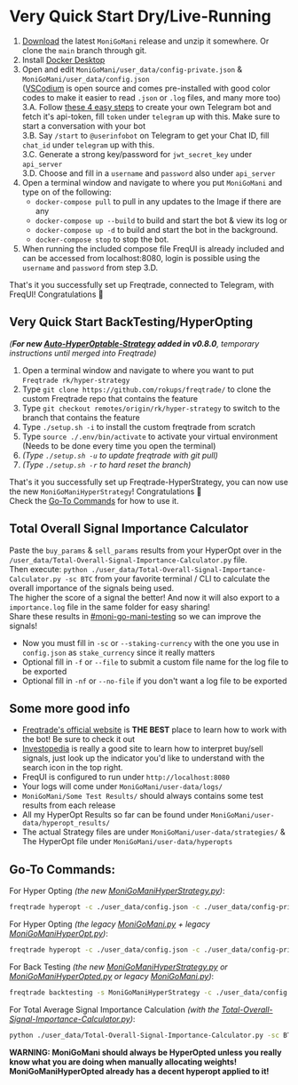 # Very Quick Start Dry/Live-Running
1) [Download](https://github.com/Rikj000/MoniGoMani/releases) the latest `MoniGoMani` release and unzip it somewhere. Or clone the `main` branch through git.
2) Install [Docker Desktop](https://www.docker.com/get-started)
3) Open and edit `MoniGoMani/user_data/config-private.json` & `MoniGoMani/user_data/config.json`   
([VSCodium](https://vscodium.com/) is open source and comes pre-installed with good color codes to make it easier to read `.json` or `.log` files, and many more too)   
    3.A. Follow [these 4 easy steps](https://www.siteguarding.com/en/how-to-get-telegram-bot-api-token) to create your own Telegram bot and fetch it's api-token, fill `token` under `telegram` up with this. Make sure to start a conversation with your bot   
    3.B. Say `/start` to `@userinfobot` on Telegram to get your Chat ID, fill `chat_id` under `telegram` up with this.   
    3.C. Generate a strong key/password for `jwt_secret_key` under `api_server`   
    3.D. Choose and fill in a `username` and `password` also under `api_server`   
4) Open a terminal window and navigate to where you put `MoniGoMani` and type on of the following:   
    - `docker-compose pull` to pull in any updates to the Image if there are any
    - `docker-compose up --build` to build and start the bot & view its log or   
    - `docker-compose up -d`  to build and start the bot in the background.   
    - `docker-compose stop` to stop the bot.   
5) When running the included compose file FreqUI is already included and can be accessed from localhost:8080, 
   login is possible using the `username` and `password` from step 3.D.

That's it you successfully set up Freqtrade, connected to Telegram, with FreqUI! Congratulations :partying_face:   

## Very Quick Start BackTesting/HyperOpting   
*(**For new [Auto-HyperOptable-Strategy](https://github.com/freqtrade/freqtrade/pull/4596) added in v0.8.0**, temporary instructions until merged into Freqtrade)*   
1) Open a terminal window and navigate to where you want to put `Freqtrade rk/hyper-strategy`
2) Type `git clone https://github.com/rokups/freqtrade/` to clone the custom Freqtrade repo that contains the feature   
3) Type `git checkout remotes/origin/rk/hyper-strategy` to switch to the branch that contains the feature   
4) Type `./setup.sh -i` to install the custom freqtrade from scratch   
5) Type `source ./.env/bin/activate` to activate your virtual environment (Needs to be done every time you open the terminal)   
6) *(Type `./setup.sh -u` to update freqtrade with git pull)*   
7) *(Type `./setup.sh -r` to hard reset the branch)*   

That's it you successfully set up Freqtrade-HyperStrategy, you can now use the new `MoniGoManiHyperStrategy`! Congratulations :partying_face:   
Check the [Go-To Commands](https://github.com/Rikj000/MoniGoMani/blob/main/VERYQUICKSTART.md#go-to-commands) for how to use it.   

## Total Overall Signal Importance Calculator
Paste the `buy_params` & `sell_params` results from your HyperOpt over in the `/user_data/Total-Overall-Signal-Importance-Calculator.py` file.   
Then execute: `python ./user_data/Total-Overall-Signal-Importance-Calculator.py -sc BTC` from your favorite terminal / CLI to calculate the overall importance of the signals being used.   
The higher the score of a signal the better! And now it will also export to a `importance.log` file in the same folder for easy sharing!  
Share these results in [#moni-go-mani-testing](https://discord.gg/xFZ9bB6vEz) so we can improve the signals!   
   
- Now you must fill in `-sc` or `--staking-currency` with the one you use in `config.json` as `stake_currency` since it really matters
- Optional fill in `-f` or `--file` to submit a custom file name for the log file to be exported
- Optional fill in `-nf` or `--no-file` if you don't want a log file to be exported   
   
## Some more good info
- [Freqtrade's official website](https://www.freqtrade.io/en/latest/) is **THE BEST** place to learn how to work with the bot! Be sure to check it out
- [Investopedia](https://www.investopedia.com/) is really a good site to learn how to interpret buy/sell signals, just look up the indicator you'd like to understand with the search icon in the top right.
- FreqUI is configured to run under `http://localhost:8080`   
- Your logs will come under `MoniGoMani/user-data/logs/`   
- `MoniGoMani/Some Test Results/` should always contains some test results from each release   
- All my HyperOpt Results so far can be found under `MoniGoMani/user-data/hyperopt_results/`   
- The actual Strategy files are under `MoniGoMani/user-data/strategies/` & The HyperOpt file under `MoniGoMani/user-data/hyperopts`   

## Go-To Commands:
For Hyper Opting *(the new [MoniGoManiHyperStrategy.py](https://github.com/Rikj000/MoniGoMani/blob/main/user_data/strategies/MoniGoManiHyperStrategy.py))*:
```bash
freqtrade hyperopt -c ./user_data/config.json -c ./user_data/config-private.json --hyperopt-loss SortinoHyperOptLossDaily --spaces all -s MoniGoManiHyperStrategy -e 1000 --timerange 20210101-20210316
```
For Hyper Opting *(the legacy [MoniGoMani.py](https://github.com/Rikj000/MoniGoMani/blob/main/user_data/strategies/MoniGoMani.py) + legacy [MoniGoManiHyperOpt.py](https://github.com/Rikj000/MoniGoMani/blob/main/user_data/hyperopts/MoniGoManiHyperOpt.py))*:
```bash
freqtrade hyperopt -c ./user_data/config.json -c ./user_data/config-private.json --hyperopt-loss SortinoHyperOptLossDaily --spaces all --hyperopt MoniGoManiHyperOpt -s MoniGoMani -e 1000 --timerange 20210101-20210316
```
For Back Testing *(the new [MoniGoManiHyperStrategy.py](https://github.com/Rikj000/MoniGoMani/blob/main/user_data/strategies/MoniGoManiHyperStrategy.py) or [MoniGoManiHyperOpted.py](https://github.com/Rikj000/MoniGoMani/blob/main/user_data/strategies/MoniGoManiHyperOpted.py) or legacy [MoniGoMani.py](https://github.com/Rikj000/MoniGoMani/blob/main/user_data/strategies/MoniGoMani.py))*:
```bash
freqtrade backtesting -s MoniGoManiHyperStrategy -c ./user_data/config.json -c ./user_data/config-private.json --timerange 20210101-20210316
```
For Total Average Signal Importance Calculation *(with the [Total-Overall-Signal-Importance-Calculator.py](https://github.com/Rikj000/MoniGoMani/blob/main/user_data/Total-Overall-Signal-Importance-Calculator.py))*:
```bash
python ./user_data/Total-Overall-Signal-Importance-Calculator.py -sc BTC
```

**WARNING: MoniGoMani should always be HyperOpted unless you really know what you are doing when manually allocating weights!**   
**MoniGoManiHyperOpted already has a decent hyperopt applied to it!**   
